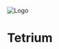 ![Logo](https://bytebucket.org/tetrium/tetrium/raw/a5fe98d198e5fb439711cbe4642d11f252b1e140/git-images/Newlogo.png)
# Tetrium
